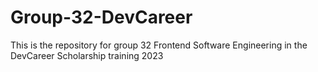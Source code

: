 # Group-32-DevCareer
This is the repository for group 32 Frontend Software Engineering in the DevCareer Scholarship training 2023
